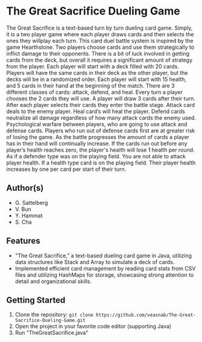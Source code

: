 # The Great Sacrifice Dueling Game
The Great Sacrifice is a text-based turn by turn dueling card game. Simply, it is a two player game where each player draws cards and then selects the ones they willplay each turn. This card duel battle system is inspired by the game Hearthstone. Two players choose cards and use them strategically to inflict damage to their opponents. There is a bit of luck involved in getting cards from the deck, but overall it requires a significant amount of strategy from the player. Each player will start with a deck filled with 20 cards. Players will have the same cards in their deck as the other player, but the decks will be in a randomized order. Each player will start with 15 health, and 5 cards in their hand at the beginning of the match. There are 3 different classes of cards: attack, defend, and heal. Every turn a player chooses the 2 cards they will use. A player will draw 3 cards after their turn. After each player selects their cards they enter the battle stage. Attack card deals to the enemy player. Heal card’s will heal the player. Defend cards neutralize all damage regardless of how many attack cards the enemy used. Psychological warfare between players, who are going to use attack and defense cards. Players who run out of defense cards first are at greater risk of losing the game. As the battle progresses the amount of cards a player has in their hand will continually increase. If the cards run out before any player’s health reaches zero, the player's health will lose 1 health per round. As if a defender type was on the playing field. You are not able to attack player health. If a health type card is on the playing field. Their player health increases by one per card per start of their turn.
## Author(s)
- G. Sattelberg
- V. Bun
- Y. Hammat
- S. Cha

## Features
- "The Great Sacrifice," a text-based dueling card game in Java, utilizing data structures like Stack and Array to simulate a deck of cards.
- Implemented efficient card management by reading card stats from CSV files and utilizing HashMaps for storage, showcasing strong attention to detail and organizational skills.

## Getting Started
1. Clone the repository: `git clone https://github.com/veasnab/The-Great-Sacrifice-Dueling-Game.git`
2. Open the project in your favorite code editor (supporting Java)
3. Run "TheGreatSacrifice.java"  





